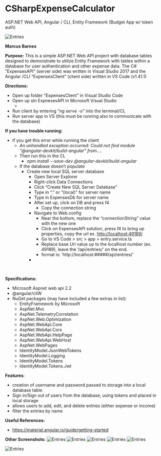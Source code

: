 # CSharpExpenseCalculator
ASP.NET Web API, Angular / CLI, Entity Framework (Budget App w/ token auth)

<img alt="Entries" src="http://markupdeveloper.com/wp-content/uploads/2020/01/signedInEntries.jpg">

 <strong>Marcus Barnes</strong>

<strong>Purpose:</strong> This is a simple ASP.NET Web API project with database tables designed to demonstrate to utilize Entity Framework with tables within a database for user authentication and other expense data. The C# “ExpensesAPI” (server side) was written in Visual Studio 2017 and the Angular /CLI “ExpensesClient” (client side) written in VS Code (v1.41.1)

<strong>Directions:</strong>
<ul>
 	<li>Open up folder “ExpensesClient” in Visual Studio Code</li>
 	<li>Open up sln ExpnesesAPI in Microsoft Visual Studio
<ul>
 	<li></li>
</ul>
</li>
 	<li>Run client by entering “<em>ng serve -o” </em>into the terminal/CL</li>
 	<li>Run server app in VS (this must be running also to communicate with the database)</li>
</ul>
<strong>If you have trouble running:</strong>
<ul>
 	<li>If you get this error while running the client
<ul>
 	<li><em>An unhandled exception occurred: Could not find module "@angular-devkit/build-angular" from….</em></li>
 	<li>Then run this in the CL
<ul>
 	<li><em>npm install --save-dev @angular-devkit/build-angular</em></li>
</ul>
</li>
 	<li>If the database doesn’t populate
<ul>
 	<li>Create new local SQL server database
<ul>
 	<li>Open Server Explorer</li>
 	<li>Right-click Data Connections</li>
 	<li>Click “Create New SQL Server Database”</li>
 	<li>Type in “.” or “(local)” for server name</li>
 	<li>Type in ExpensesDb for server name</li>
 	<li>After set up, click on DB and press f4
<ul>
 	<li>Copy the connection string</li>
</ul>
</li>
 	<li>Navigate to Web.config
<ul>
 	<li>Near the bottom, replace the “connectionString” value with the new one</li>
 	<li>Click on ExpensesAPI solution, press f4 to bring up properties, copy the url ex. <a href="http://localhost:49189/">http://localhost:49189/</a></li>
 	<li>Go to VS Code &gt; src &gt; app &gt; entry.service.ts</li>
 	<li>Replace base Url value up to the localhost number (ex. 49189), leave the ‘/api/entries/’ on the end.</li>
 	<li>format is: ‘http://localhost:#####/api/entries/’</li>
</ul>
</li>
 	<li></li>
</ul>
</li>
</ul>
</li>
</ul>
</li>
</ul>
<strong> </strong>

<strong>Specifications:</strong>
<ul>
 	<li>Microsoft Aspnet web api 2.2</li>
 	<li>@angular/cliW</li>
 	<li>NuGet packages (may have included a few extras in list):
<ul>
 	<li>EntityFramework by Microsoft</li>
 	<li>AspNet.Mvc</li>
 	<li>AspNet.TelemetryCorrelation</li>
 	<li>AspNet.Web.Optimization</li>
 	<li>AspNet.WebApi.Core</li>
 	<li>AspNet.WebApi.Cors</li>
 	<li>AspNet.WebApi.HelpPage</li>
 	<li>AspNet.WebApi.WebHost</li>
 	<li>AspNet.WebPages</li>
 	<li>IdentityModel.JsonWebTokens</li>
 	<li>IdentityModel.Logging</li>
 	<li>IdentityModel.Tokens</li>
 	<li>IdentityModel.Tokens.Jwt</li>
</ul>
</li>
</ul>
<strong>Features</strong>:
<ul>
 	<li>creation of username and password passed to storage into a local database table.</li>
 	<li>Sign in/Sign out of users from the database, using tokens and placed in local storage</li>
 	<li>allows users to add, edit, and delete entries (either expense or income)</li>
 	<li>filter the entries by name</li>
</ul>
<strong>Useful References:</strong>
<ul>
 	<li><a href="https://material.angular.io/guide/getting-started">https://material.angular.io/guide/getting-started</a></li>
</ul>

<strong>Other Screenshots:</strong>
<img alt="Entries" src="http://markupdeveloper.com/wp-content/uploads/2020/01/signin.jpg">
<img alt="Entries" src="http://markupdeveloper.com/wp-content/uploads/2020/01/RegisterUser.jpg">
<img alt="Entries" src="http://markupdeveloper.com/wp-content/uploads/2020/01/Entry-edit.jpg">
<img alt="Entries" src="http://markupdeveloper.com/wp-content/uploads/2020/01/denialAccess.jpg">
<img alt="Entries" src="http://markupdeveloper.com/wp-content/uploads/2020/01/DeleteEntry.jpg">

<img alt="Entries" src="http://markupdeveloper.com/wp-content/uploads/2020/01/CreateEntry.jpg">
